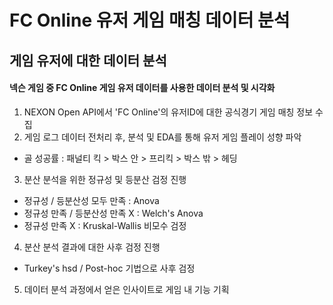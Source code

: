 # FC Online 유저 게임 매칭 데이터 분석

## 게임 유저에 대한 데이터 분석
#### 넥슨 게임 중 FC Online 게임 유저 데이터를 사용한 데이터 분석 및 시각화

1) NEXON Open API에서 'FC Online'의 유저ID에 대한 공식경기 게임 매칭 정보 수집
2) 게임 로그 데이터 전처리 후, 분석 및 EDA를 통해 유저 게임 플레이 성향 파악
- 골 성공률 : 패널티 킥 > 박스 안 > 프리킥 > 박스 밖 > 헤딩
3) 분산 분석을 위한 정규성 및 등분산 검정 진행
- 정규성 / 등분산성 모두 만족 : Anova
- 정규성 만족 / 등분산성 만족 X : Welch's Anova
- 정규성 만족 X : Kruskal-Wallis 비모수 검정
4) 분산 분석 결과에 대한 사후 검정 진행
- Turkey's hsd / Post-hoc 기법으로 사후 검정
5) 데이터 분석 과정에서 얻은 인사이트로 게임 내 기능 기획
